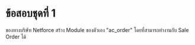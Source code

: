 # ข้อสอบชุดที่ 1
ของทางบริษัท Netforce
สร้าง Module ของตัวเอง "ac_order" โดยที่สามารถทำงานกับ Sale Order ได้
